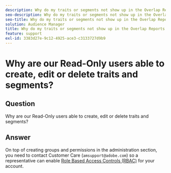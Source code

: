 ```yaml
---
description: Why do my traits or segments not show up in the Overlap Reports page?
seo-description: Why do my traits or segments not show up in the Overlap Reports page?
seo-title: Why do my traits or segments not show up in the Overlap Reports page?
solution: Audience Manager
title: Why do my traits or segments not show up in the Overlap Reports page?
feature: support
exl-id: 3383d27e-9c12-4925-ace3-c3133727d9b9
---
```

# Why are our Read-Only users able to create, edit or delete traits and segments?

## Question

Why are our Read-Only users able to create, edit or delete traits and segments?

## Answer

On top of creating groups and permissions in the administration section, you need to contact Customer Care (`amsupport@adobe.com`) so a representative can enable [Role Based Access Controls (RBAC)](../features/administration/administration-overview.md) for your account.
